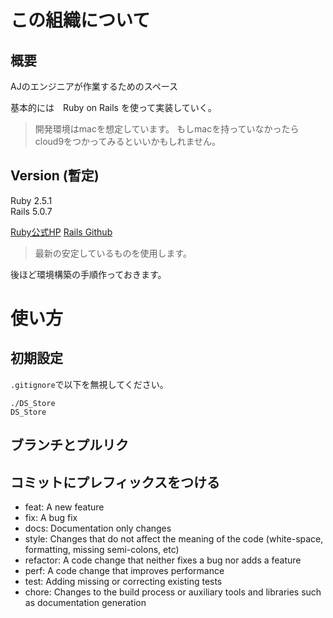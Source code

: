 # この組織について

## 概要
AJのエンジニアが作業するためのスペース　　

基本的には　Ruby on Rails を使って実装していく。
>開発環境はmacを想定しています。
>もしmacを持っていなかったらcloud9をつかってみるといいかもしれません。

## Version (暫定)
Ruby 2.5.1  
Rails 5.0.7  

[Ruby公式HP](https://www.ruby-lang.org/ja/downloads/)
[Rails Github](https://github.com/rails/rails)  
>最新の安定しているものを使用します。

後ほど環境構築の手順作っておきます。

# 使い方


## 初期設定

`.gitignore`で以下を無視してください。
```
./DS_Store
DS_Store
```

## ブランチとプルリク

## コミットにプレフィックスをつける

- feat: A new feature
- fix: A bug fix
- docs: Documentation only changes
- style: Changes that do not affect the meaning of the code (white-space, formatting, missing semi-colons, etc)
- refactor: A code change that neither fixes a bug nor adds a feature
- perf: A code change that improves performance
- test: Adding missing or correcting existing tests
- chore: Changes to the build process or auxiliary tools and libraries such as documentation generation
